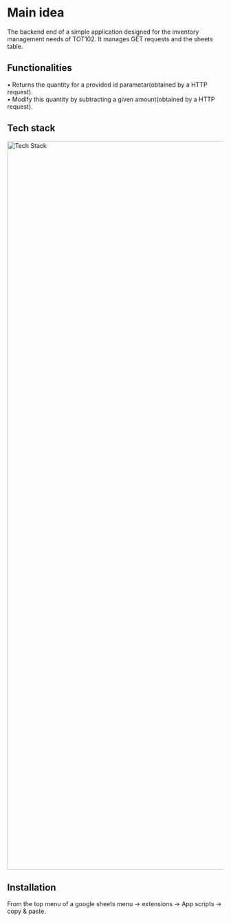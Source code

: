 # Main idea

The backend end of a simple application designed for the inventory management needs of TOT102. It manages GET requests and the sheets table.

## Functionalities

• Returns the quantity for a provided id parametar(obtained by a HTTP request).  
• Modify this quantity by subtracting a given amount(obtained by a HTTP request).

## Tech stack

<img width="1694" alt="Tech Stack" src="https://github.com/TOT102/Sorting_System/assets/73033834/40650799-f03c-40d5-a7b7-321448d65d11">

## Installation

From the top menu of a google sheets menu -> extensions -> App scripts -> copy & paste.

